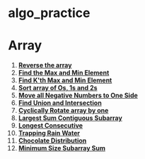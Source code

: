 # algo_practice

Array
=====
1. [**Reverse the array**](./array/reverse_array.cpp)
2. [**Find the Max and Min Element**](./array/minmax.cpp)
3. [**Find K'th Max and Min Element**](./array/kMinMax.cpp)
4. [**Sort array of Os, 1s and 2s**](./array/sort_colors.cpp)
5. [**Move all Negative Numbers to One Side**](./array/shift_negative_postive.cpp)
6. [**Find Union and Intersection**](./array/union_of_two_arrays.cpp)
7. [**Cyclically Rotate array by one**](./array/cyclically_rotate_array.cpp)
8. [**Largest Sum Contiguous Subarray**](./array/maximum_contiguous_sum.cpp)
24. [**Longest Consecutive**](./array/longestConsecutive.cpp)
29. [**Trapping Rain Water**](./array/trappingRainWater.cpp)
30. [**Chocolate Distribution**](./array/chocolateDistribution.cpp)
31. [**Minimum Size Subarray Sum**](./array/minSizeSubarraySumK.cpp)
